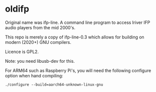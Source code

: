 # oldifp

Original name was ifp-line. A command line program to access Iriver IFP audio players
from the mid 2000's.

This repo is merely a copy of ifp-line-0.3 which allows for building on modern (2020+) GNU compilers.

Licence is GPL2.

Note: you need libusb-dev for this.

For ARM64 such as Raspberry Pi's, you will need the following configure option when hand compiling:
```
./configure --build=aarch64-unknown-linux-gnu
```

